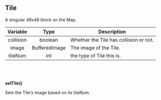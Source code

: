 ## Tile

A singular 48x48 block on the Map.

| Variable  |     Type      | Description                            |
|:---------:|:-------------:|----------------------------------------|
| collision |    boolean    | Whether the Tile has collision or not. |
|   image   | BufferedImage | The image of the Tile.                 |
|  tileNum  |      int      | the type of Tile this is.              |

\
\
\
__setTile()__

Sets the Tile's image based on its tileNum.